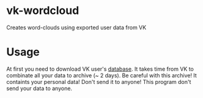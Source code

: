 # vk-wordcloud
Creates word-clouds using exported user data from VK
# Usage
At first you need to download VK user's [database](https://vk.com/away.php?utf=1&to=https://vk.com/data_protection?section=rules#archive). 
It takes time from VK to combinate all your data to archive (~ 2 days). 
Be careful with this archive! It containts your personal data! Don't send it to anyone!
This program don't send your data to anyone. 
